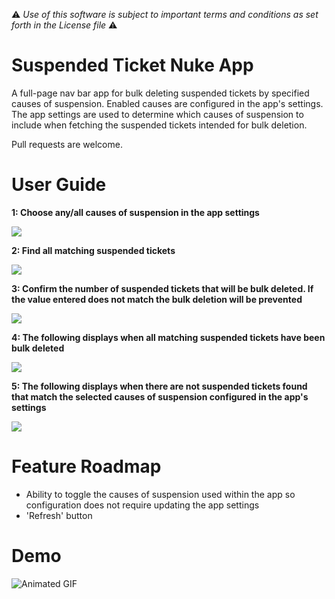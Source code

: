:warning: *Use of this software is subject to important terms and conditions as set forth in the License file* :warning:

# Suspended Ticket Nuke App
A full-page nav bar app for bulk deleting suspended tickets by specified causes of suspension. Enabled causes are configured in the app's settings. The app settings are used to determine which causes of suspension to include when fetching the suspended tickets intended for bulk deletion.

Pull requests are welcome.

# User Guide
**1: Choose any/all causes of suspension in the app settings**

![](http://i.imgur.com/V5W2VSb.png)

**2: Find all matching suspended tickets**

![](http://i.imgur.com/SotIjDe.png)

**3: Confirm the number of suspended tickets that will be bulk deleted. If the value entered does not match the bulk deletion will be prevented**

![](http://i.imgur.com/yoYRN12.png)

**4: The following displays when all matching suspended tickets have been bulk deleted**

![](http://i.imgur.com/XhExeMd.png)

**5: The following displays when there are not suspended tickets found that match the selected causes of suspension configured in the app's settings**

![](http://i.imgur.com/lduoVug.png)

# Feature Roadmap
* Ability to toggle the causes of suspension used within the app so configuration does not require updating the app settings
* 'Refresh' button

# Demo
![Animated GIF](http://g.recordit.co/1GGkCPjdpA.gif)
